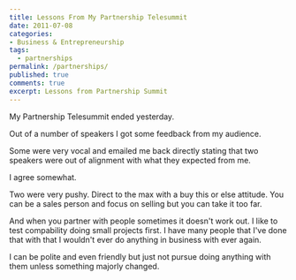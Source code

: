 ```yaml
---
title: Lessons From My Partnership Telesummit
date: 2011-07-08
categories:
- Business & Entrepreneurship
tags:
  - partnerships
permalink: /partnerships/
published: true
comments: true
excerpt: Lessons from Partnership Summit
---
```

My Partnership Telesummit ended yesterday.

Out of a number of speakers I got some feedback from my audience.

Some were very vocal and emailed me back directly stating that two speakers were out of alignment with what they expected from me.

I agree somewhat.

Two were very pushy. Direct to the max with a buy this or else attitude. You can be a sales person and focus on selling but you can take it too far.

And when you partner with people sometimes it doesn't work out. I like to test compability doing small projects first. I have many people that I've done that with that I wouldn't ever do anything in business with ever again.

I can be polite and even friendly but just not pursue doing anything with them unless something majorly changed.